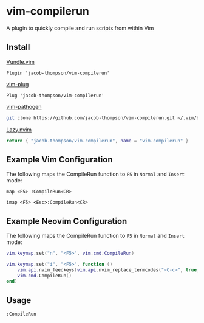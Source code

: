 # vim-compilerun

A plugin to quickly compile and run scripts from within Vim

## Install

[Vundle.vim](https://github.com/gmarik/Vundle.vim)

```vimscript
Plugin 'jacob-thompson/vim-compilerun'
```

[vim-plug](https://github.com/junegunn/vim-plug)

```vimscript
Plug 'jacob-thompson/vim-compilerun'
```

[vim-pathogen](https://github.com/tpope/vim-pathogen)

```bash
git clone https://github.com/jacob-thompson/vim-compilerun.git ~/.vim/bundle/vim-compilerun
```

[Lazy.nvim](https://github.com/folke/lazy.nvim)

```lua
return { "jacob-thompson/vim-compilerun", name = "vim-compilerun" }
```

## Example Vim Configuration


The following maps the CompileRun function to `F5` in `Normal` and `Insert` mode:

```vimscript
map <F5> :CompileRun<CR>

imap <F5> <Esc>:CompileRun<CR>
```

## Example Neovim Configuration

The following maps the CompileRun function to `F5` in `Normal` and `Insert` mode:

```lua
vim.keymap.set("n", "<F5>", vim.cmd.CompileRun)

vim.keymap.set("i", "<F5>", function ()
    vim.api.nvim_feedkeys(vim.api.nvim_replace_termcodes("<C-c>", true, false, true), "n", true)
    vim.cmd.CompileRun()
end)
```

## Usage

```vimscript
:CompileRun
```
